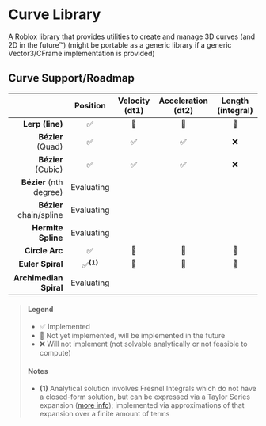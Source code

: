 # Curve Library

A Roblox library that provides utilities to create and manage 3D curves (and 2D in the future:tm:)
(might be portable as a generic library if a generic Vector3/CFrame implementation is provided)

## Curve Support/Roadmap

<center>

| | Position | Velocity (dt1) | Acceleration (dt2) | Length (integral) |
|-:|:--------:|:--------------:|:------------------:|:-----------------:|
|**Lerp (line)**|✅|🚧|🚧|🚧|
|**Bézier** (Quad)|✅|✅|✅|❌|
|**Bézier** (Cubic)|✅|✅|✅|❌|
|**Bézier** (nth degree)|Evaluating|
|**Bézier** chain/spline|Evaluating|
|**Hermite Spline**|Evaluating|
|**Circle Arc**|✅|🚧|🚧|🚧|
|**Euler Spiral**|✅<sup>**(1)**</sup>|🚧|🚧|🚧|
|**Archimedian Spiral**|Evaluating|

</center>

> #### Legend
> * ✅ Implemented
> * 🚧 Not yet implemented, will be implemented in the future
> * ❌ Will not implement (not solvable analytically or not feasible to compute)
> #### Notes
> * **(1)** Analytical solution involves Fresnel Integrals which do not have a closed-form solution, but can be expressed via a Taylor Series expansion ([more info](https://en.wikipedia.org/wiki/Fresnel_integral)); implemented via approximations of that expansion over a finite amount of terms
